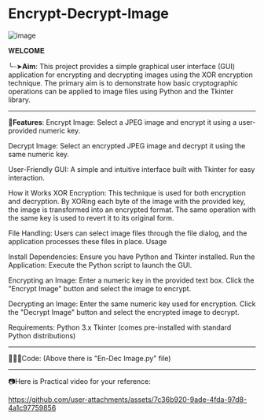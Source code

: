 # Encrypt-Decrypt-Image
   ![image](https://github.com/user-attachments/assets/4a07ead8-1064-4fb4-8666-fb7bd025b423)

𝐖𝐄𝐋𝐂𝐎𝐌𝐄

╰┈➤**Aim**:
This project provides a simple graphical user interface (GUI) application for encrypting and decrypting images using the XOR encryption technique. The primary aim is to demonstrate how basic cryptographic operations can be applied to image files using Python and the Tkinter library.
___
🎯**Features**:
Encrypt Image: Select a JPEG image and encrypt it using a user-provided numeric key.

Decrypt Image: Select an encrypted JPEG image and decrypt it using the same numeric key.

User-Friendly GUI: A simple and intuitive interface built with Tkinter for easy interaction.

How it Works
XOR Encryption: This technique is used for both encryption and decryption. By XORing each byte of the image with the provided key, the image is transformed into an encrypted format. The same operation with the same key is used to revert it to its original form.

File Handling: Users can select image files through the file dialog, and the application processes these files in place.
Usage

Install Dependencies: Ensure you have Python and Tkinter installed.
Run the Application: Execute the Python script to launch the GUI.

Encrypting an Image:
Enter a numeric key in the provided text box.
Click the "Encrypt Image" button and select the image to encrypt. 

Decrypting an Image:
Enter the same numeric key used for encryption.
Click the "Decrypt Image" button and select the encrypted image to decrypt.

Requirements: Python 3.x
Tkinter (comes pre-installed with standard Python distributions) 
___
👩🏻‍💻Code: (Above there is "En-Dec Image.py" file)
***
📷Here is Practical video for your reference:

https://github.com/user-attachments/assets/7c36b920-9ade-4fda-97d8-4a1c97759856



